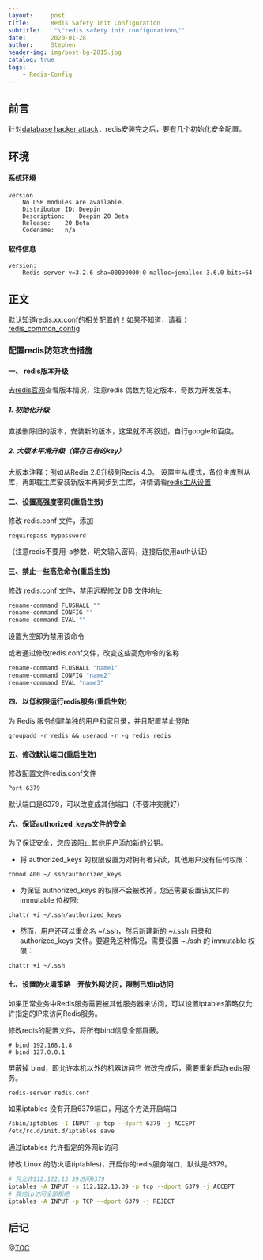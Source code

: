```yaml
---
layout:     post
title:      Redis Safety Init Configuration
subtitle:    "\"redis safety init configuration\""
date:       2020-01-28
author:     Stephen
header-img: img/post-bg-2015.jpg
catalog: true
tags:
    - Redis-Config
---
```

## 前言

针对[database hacker attack](https://vinming.github.io/2020/01/20/database_hack_attack)，redis安装完之后，要有几个初始化安全配置。

## 环境
#### 系统环境
```text
version 
    No LSB modules are available.
    Distributor ID:	Deepin
    Description:	Deepin 20 Beta
    Release:	20 Beta
    Codename:	n/a
```
#### 软件信息
```text
version:
    Redis server v=3.2.6 sha=00000000:0 malloc=jemalloc-3.6.0 bits=64 
```

## 正文

默认知道redis.xx.conf的相关配置的！如果不知道，请看：
[redis_common_config]()

### 配置redis防范攻击措施

#### 一、 redis版本升级

去[redis官网](https://redis.io/download)查看版本情况，注意redis 偶数为稳定版本，奇数为开发版本。

##### 1. 初始化升级

直接删除旧的版本，安装新的版本，这里就不再叙述，自行google和百度。

##### 2. 大版本平滑升级（保存已有的key）

大版本注释：例如从Redis 2.8升级到Redis 4.0。
设置主从模式，备份主库到从库，再卸载主库安装新版本再同步到主库，详情请看[redis主从设置]()

#### 二、设置高强度密码(重启生效)

修改 redis.conf 文件，添加

```
requirepass mypassword
```
（注意redis不要用-a参数，明文输入密码，连接后使用auth认证）


#### 三、禁止一些高危命令(重启生效)

修改 redis.conf 文件，禁用远程修改 DB 文件地址
```sh
rename-command FLUSHALL ""
rename-command CONFIG ""
rename-command EVAL ""
```
设置为空即为禁用该命令

或者通过修改redis.conf文件，改变这些高危命令的名称
```sh
rename-command FLUSHALL "name1"
rename-command CONFIG "name2"
rename-command EVAL "name3"
```


#### 四、以低权限运行redis服务(重启生效)

为 Redis 服务创建单独的用户和家目录，并且配置禁止登陆

```
groupadd -r redis && useradd -r -g redis redis
```

#### 五、修改默认端口(重启生效)

修改配置文件redis.conf文件

```
Port 6379
```

默认端口是6379，可以改变成其他端口（不要冲突就好）

#### 六、保证authorized_keys文件的安全

为了保证安全，您应该阻止其他用户添加新的公钥。

- 将 authorized_keys 的权限设置为对拥有者只读，其他用户没有任何权限：

```
chmod 400 ~/.ssh/authorized_keys
```

- 为保证 authorized_keys 的权限不会被改掉，您还需要设置该文件的 immutable 位权限:

```
chattr +i ~/.ssh/authorized_keys
```

- 然而，用户还可以重命名 ~/.ssh，然后新建新的 ~/.ssh 目录和 authorized_keys 文件。要避免这种情况，需要设置 ~./ssh 的 immutable 权限：

```
chattr +i ~/.ssh
```

#### 七、设置防火墙策略　开放外网访问，限制已知ip访问

如果正常业务中Redis服务需要被其他服务器来访问，可以设置iptables策略仅允许指定的IP来访问Redis服务。

修改redis的配置文件，将所有bind信息全部屏蔽。
```config
# bind 192.168.1.8
# bind 127.0.0.1
```
屏蔽掉 bind，即允许本机以外的机器访问它
修改完成后，需要重新启动redis服务。
``` sh
redis-server redis.conf
```

如果iptables 没有开启6379端口，用这个方法开启端口

```sh
/sbin/iptables -I INPUT -p tcp --dport 6379 -j ACCEPT
/etc/rc.d/init.d/iptables save
```
通过iptables 允许指定的外网ip访问

修改 Linux 的防火墙(iptables)，开启你的redis服务端口，默认是6379。

``` sh
# 只允许112.122.13.39访问6379
iptables -A INPUT -s 112.122.13.39 -p tcp --dport 6379 -j ACCEPT
# 其他ip访问全部拒绝
iptables -A INPUT -p TCP --dport 6379 -j REJECT
```

## 后记

@[TOC](这里写自定义目录标题)


